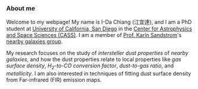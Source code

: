 ### About me
Welcome to my webpage! My name is I-Da Chiang (江宜達), and I am a PhD student at <a href="https://ucsd.edu/" target="_blank">University of California, San Diego</a> in the <a href="http://cass.ucsd.edu/index.php/Main_Page" target="_blank">Center for Astrophysics and Space Sciences (CASS)</a>. I am a member of <a href="http://karinsandstrom.github.io/" target="_blank">Prof. Karin Sandstrom</a>'s <a href="https://nearbygalaxies.github.io/" target="_blank">nearby galaxies group</a>.

My research focuses on the study of *intersteller dust properties* of *nearby galaxies*, and how the dust properties relate to local properties like *gas surface density*, *H<sub>2</sub>-to-CO conversion factor*, *dust-to-gas ratio*, and *metallicity*. I am also interested in techniques of fitting dust surface density from Far-infrared (FIR) emission maps.
